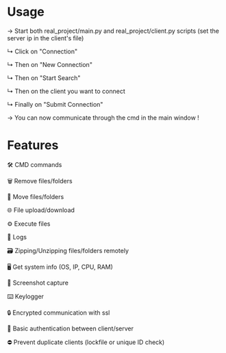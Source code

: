 # Usage

→ Start both real_project/main.py and real_project/client.py scripts (set the server ip in the client's file)

↳ Click on "Connection"

↳ Then on "New Connection"

↳ Then on "Start Search"

↳ Then on the client you want to connect

↳ Finally on "Submit Connection"

→ You can now communicate through the cmd in the main window !

# Features

🛠️ CMD commands

🗑️ Remove files/folders

📂 Move files/folders

🌐 File upload/download

⚙️ Execute files

🧾 Logs

🗃️ Zipping/Unzipping files/folders remotely

🖥️ Get system info (OS, IP, CPU, RAM)

📸 Screenshot capture

⌨️ Keylogger

🔒 Encrypted communication with ssl

🧬 Basic authentication between client/server

⛔ Prevent duplicate clients (lockfile or unique ID check)
